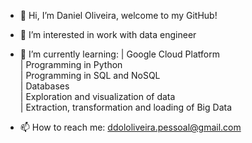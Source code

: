 - 👋 Hi, I’m Daniel Oliveira,
welcome to my GitHub!
- 👀 I’m interested in work with data engineer
- 🌱 I’m currently learning:
                 |  Google Cloud Platform  
                 |  Programming in Python  
                 |  Programming in SQL and NoSQL  
                 |  Databases  
                 |  Exploration and visualization of data  
                 |  Extraction, transformation and loading of Big Data  
                 
- 📫 How to reach me: ddololiveira.pessoal@gmail.com

<!---
Daniel022de/Daniel022de is a ✨ special ✨ repository because its `README.md` (this file) appears on your GitHub profile.
You can click the Preview link to take a look at your changes.
--->
